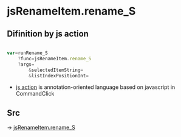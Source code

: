 # jsRenameItem.rename_S

## Difinition by js action

```js.js

var=runRename_S
	?func=jsRenameItem.rename_S
	?args=
		&selectedItemString=
		&listIndexPositionInt=
```

- [js action](#) is annotation-oriented language based on javascript in CommandClick

## Src

-> [jsRenameItem.rename_S](https://github.com/puutaro/CommandClick/blob/master/app/src/main/java/com/puutaro/commandclick/fragment_lib/terminal_fragment/js_interface/list_index/JsRenameItem.kt#L26)


